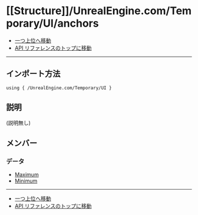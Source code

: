 # [[Structure]]/UnrealEngine.com/Temporary/UI/anchors

- [一つ上位へ移動](../main.md)
- [API リファレンスのトップに移動](../../../../main.md)

---

## インポート方法

```verse
using { /UnrealEngine.com/Temporary/UI }
```

## 説明

(説明無し)

## メンバー

### データ

- [Maximum](./D_Maximum/main.md)
- [Minimum](./D_Minimum/main.md)

---

- [一つ上位へ移動](../main.md)
- [API リファレンスのトップに移動](../../../../main.md)
